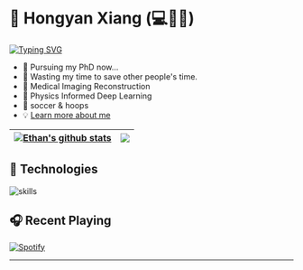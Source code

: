 # 👋 Hongyan Xiang (💻🚬📖)

[![Typing SVG](https://readme-typing-svg.demolab.com/?lines=Keep+writing+more+code+slowly+...&pause=5000&font=Roboto&size=30&color=7B3FE4&width=435)](https://git.io/typing-svg)

- 🎯 Pursuing my PhD now...
- 🎯 Wasting my time to save other people's time.
- 🔖 Medical Imaging Reconstruction
- 🔖 Physics Informed Deep Learning
- 🔖 soccer & hoops
- 💡 [Learn more about me](http://miracle.ustc.edu.cn/2022/1212/c33158a588708/page.htm)

|<a href="https://github.com/anuraghazra/github-readme-stats"><img align="center" src="https://github-readme-stats.vercel.app/api?username=wanna-bornb-disciplinant&show_icons=true&include_all_commits=true&theme=buefy&hide_border=true" alt="Ethan's github stats" /></a> | <a href="https://github.com/anuraghazra/github-readme-stats"><img align="center" src="https://github-readme-stats.vercel.app/api/top-langs/?username=wanna-bornb-disciplinant&layout=compact&theme=buefy&hide_border=true" /></a>|
| ------------- | ------------- |

## 🔧 Technologies

 ![skills](https://skillicons.dev/icons?i=html,css,py,vim,docker,kubernetes,md,git,bash,vscode&theme=light) 

## 🎧 Recent Playing
[![Spotify](https://Ethan_Xiang.vercel.app/api/spotify)](https://open.spotify.com/user/Ethan_Xiang)

---


